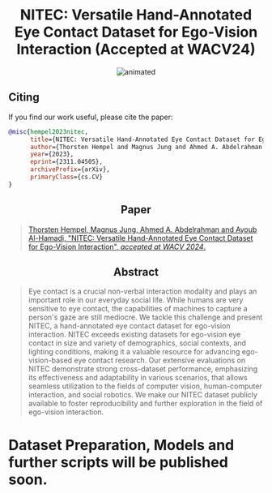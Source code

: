 # <div align="center"> **NITEC: Versatile Hand-Annotated Eye Contact Dataset for Ego-Vision Interaction (Accepted at WACV24)** </div>

<p align="center">
  <img src="https://github.com/thohemp/archive/blob/main/nitec.gif" alt="animated" />
</p>

## **Citing**

If you find our work useful, please cite the paper:

```BibTeX
@misc{hempel2023nitec,
      title={NITEC: Versatile Hand-Annotated Eye Contact Dataset for Ego-Vision Interaction}, 
      author={Thorsten Hempel and Magnus Jung and Ahmed A. Abdelrahman and Ayoub Al-Hamadi},
      year={2023},
      eprint={2311.04505},
      archivePrefix={arXiv},
      primaryClass={cs.CV}
}
```
## <div align="center"> **Paper**</div>
> [Thorsten Hempel, Magnus Jung, Ahmed A. Abdelrahman and Ayoub Al-Hamadi, "NITEC: Versatile Hand-Annotated Eye Contact Dataset for Ego-Vision Interaction", *accepted at WACV 2024*.](https://arxiv.org/abs/2311.04505)

## <div align="center"> **Abstract**</div>
>Eye contact is a crucial non-verbal interaction modality and plays an important role in our everyday social life. While humans are very sensitive to eye contact, the capabilities of machines to capture a person's gaze are still mediocre. We tackle this challenge and present NITEC, a hand-annotated eye contact dataset for ego-vision interaction. NITEC exceeds existing datasets for ego-vision eye contact in size and variety of demographics, social contexts, and lighting conditions, making it a valuable resource for advancing ego-vision-based eye contact research. Our extensive evaluations on NITEC demonstrate strong cross-dataset performance, emphasizing its effectiveness and adaptability in various scenarios, that allows seamless utilization to the fields of computer vision, human-computer interaction, and social robotics. We make our NITEC dataset publicly available to foster reproducibility and further exploration in the field of ego-vision interaction.


# Dataset Preparation, Models and further scripts will be published soon.
